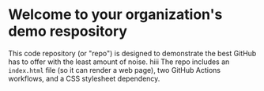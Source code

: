 # Welcome to your organization's demo respository
This code repository (or "repo") is designed to demonstrate the best GitHub has to offer with the least amount of noise.
hiii
The repo includes an `index.html` file (so it can render a web page), two GitHub Actions workflows, and a CSS stylesheet dependency.
